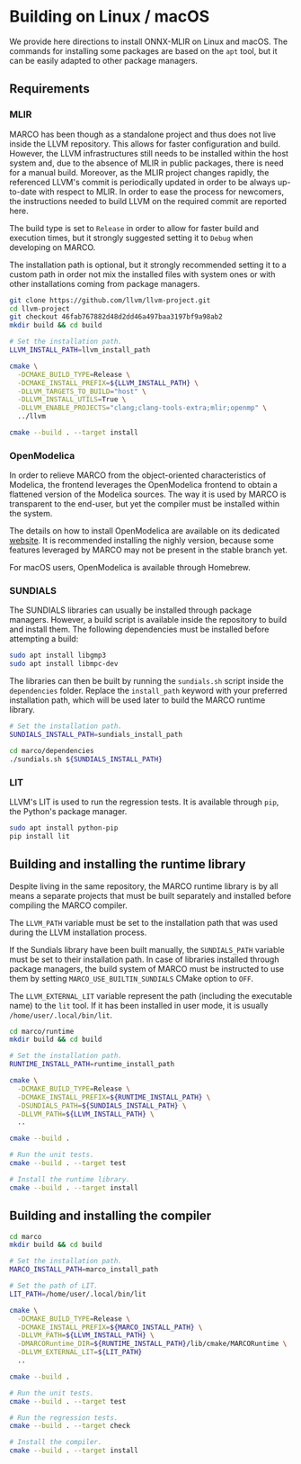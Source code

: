 # Building on Linux / macOS
We provide here directions to install ONNX-MLIR on Linux and macOS.
The commands for installing some packages are based on the `apt` tool, but it can be easily adapted to other package managers.

## Requirements
### MLIR
MARCO has been though as a standalone project and thus does not live inside the LLVM repository.
This allows for faster configuration and build.
However, the LLVM infrastructures still needs to be installed within the host system and, due to the absence of MLIR in public packages, there is need for a manual build.
Moreover, as the MLIR project changes rapidly, the referenced LLVM's commit is periodically updated in order to be always up-to-date with respect to MLIR.
In order to ease the process for newcomers, the instructions needed to build LLVM on the required commit are reported here.

The build type is set to `Release` in order to allow for faster build and execution times, but it strongly suggested setting it to `Debug` when developing on MARCO.

The installation path is optional, but it strongly recommended setting it to a custom path in order not mix the installed files with system ones or with other installations coming from package managers.

```bash
git clone https://github.com/llvm/llvm-project.git
cd llvm-project
git checkout 46fab767882d48d2dd46a497baa3197bf9a98ab2
mkdir build && cd build

# Set the installation path.
LLVM_INSTALL_PATH=llvm_install_path

cmake \
  -DCMAKE_BUILD_TYPE=Release \
  -DCMAKE_INSTALL_PREFIX=${LLVM_INSTALL_PATH} \
  -DLLVM_TARGETS_TO_BUILD="host" \
  -DLLVM_INSTALL_UTILS=True \
  -DLLVM_ENABLE_PROJECTS="clang;clang-tools-extra;mlir;openmp" \
  ../llvm

cmake --build . --target install
```

### OpenModelica
In order to relieve MARCO from the object-oriented characteristics of Modelica, the frontend leverages the OpenModelica frontend to obtain a flattened version of the Modelica sources.
The way it is used by MARCO is transparent to the end-user, but yet the compiler must be installed within the system.

The details on how to install OpenModelica are available on its dedicated [website](https://openmodelica.org/).
It is recommended installing the nighly version, because some features leveraged by MARCO may not be present in the stable branch yet.

For macOS users, OpenModelica is available through Homebrew.

### SUNDIALS
The SUNDIALS libraries can usually be installed through package managers.
However, a build script is available inside the repository to build and install them.
The following dependencies must be installed before attempting a build:

```bash
sudo apt install libgmp3
sudo apt install libmpc-dev
```

The libraries can then be built by running the `sundials.sh` script inside the `dependencies` folder.
Replace the `install_path` keyword with your preferred installation path, which will be used later to build the MARCO runtime library.
```bash
# Set the installation path.
SUNDIALS_INSTALL_PATH=sundials_install_path

cd marco/dependencies
./sundials.sh ${SUNDIALS_INSTALL_PATH}
```

### LIT
LLVM's LIT is used to run the regression tests.
It is available through `pip`, the Python's package manager.

```bash
sudo apt install python-pip
pip install lit
```

## Building and installing the runtime library
Despite living in the same repository, the MARCO runtime library is by all means a separate projects that must be built separately and installed before compiling the MARCO compiler.

The `LLVM_PATH` variable must be set to the installation path that was used during the LLVM installation process.

If the Sundials library have been built manually, the `SUNDIALS_PATH` variable must be set to their installation path.
In case of libraries installed through package managers, the build system of MARCO must be instructed to use them by setting `MARCO_USE_BUILTIN_SUNDIALS` CMake option to `OFF`.

The `LLVM_EXTERNAL_LIT` variable represent the path (including the executable name) to the `lit` tool. If it has been installed in user mode, it is usually `/home/user/.local/bin/lit`.

```bash
cd marco/runtime
mkdir build && cd build

# Set the installation path.
RUNTIME_INSTALL_PATH=runtime_install_path

cmake \
  -DCMAKE_BUILD_TYPE=Release \
  -DCMAKE_INSTALL_PREFIX=${RUNTIME_INSTALL_PATH} \
  -DSUNDIALS_PATH=${SUNDIALS_INSTALL_PATH} \
  -DLLVM_PATH=${LLVM_INSTALL_PATH} \
  ..

cmake --build .

# Run the unit tests.
cmake --build . --target test

# Install the runtime library.
cmake --build . --target install
```

## Building and installing the compiler
```bash
cd marco
mkdir build && cd build

# Set the installation path.
MARCO_INSTALL_PATH=marco_install_path

# Set the path of LIT.
LIT_PATH=/home/user/.local/bin/lit

cmake \
  -DCMAKE_BUILD_TYPE=Release \
  -DCMAKE_INSTALL_PREFIX=${MARCO_INSTALL_PATH} \
  -DLLVM_PATH=${LLVM_INSTALL_PATH} \
  -DMARCORuntime_DIR=${RUNTIME_INSTALL_PATH}/lib/cmake/MARCORuntime \
  -DLLVM_EXTERNAL_LIT=${LIT_PATH}
  ..

cmake --build .

# Run the unit tests.
cmake --build . --target test

# Run the regression tests.
cmake --build . --target check

# Install the compiler.
cmake --build . --target install
```
